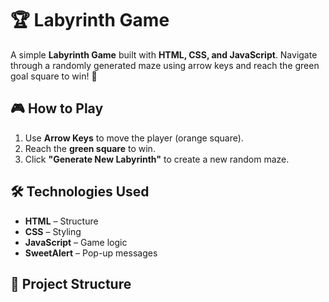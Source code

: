 # 🏆 Labyrinth Game

A simple **Labyrinth Game** built with **HTML, CSS, and JavaScript**. Navigate through a randomly generated maze using arrow keys and reach the green goal square to win! 🎉

## 🎮 How to Play
1. Use **Arrow Keys** to move the player (orange square).
2. Reach the **green square** to win.
3. Click **"Generate New Labyrinth"** to create a new random maze.

## 🛠️ Technologies Used
- **HTML** – Structure
- **CSS** – Styling
- **JavaScript** – Game logic
- **SweetAlert** – Pop-up messages

## 📂 Project Structure
